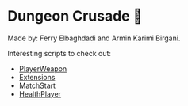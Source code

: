 # Dungeon Crusade 🍕

Made by: Ferry Elbaghdadi and Armin Karimi Birgani.

Interesting scripts to check out:
- [PlayerWeapon](https://github.com/DasArmin/DungeonCrusade/blob/master/Assets/Scripts/Weapons/PlayerWeapon.cs)
- [Extensions](https://github.com/DasArmin/DungeonCrusade/blob/master/Assets/Scripts/Extensions/Extensions.cs)
- [MatchStart](https://github.com/DasArmin/DungeonCrusade/blob/master/Assets/Scripts/Match/MatchStart.cs)
- [HealthPlayer](https://github.com/DasArmin/DungeonCrusade/blob/master/Assets/Scripts/Health/HealthPlayer.cs)